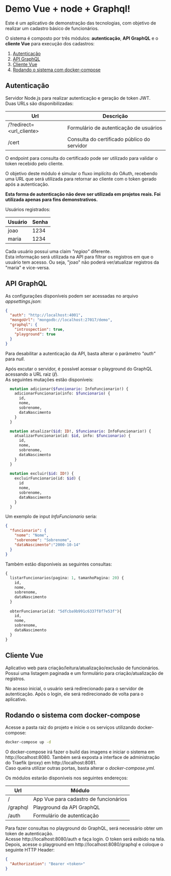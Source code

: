 # Demo Vue + node + Graphql!  
  
Este é um aplicativo de demonstração das tecnologias, com objetivo de realizar um cadastro básico de funcionários.  
  
O sistema é composto por três módulos: **autenticação**, **API GraphQL** e o **cliente Vue** para execução dos cadastros:

1. [Autenticação](#autenticação)
2. [API GraphQL](#api-graphql)
3. [Cliente Vue](#cliente-vue)
4. [Rodando o sistema com docker-compose](#rodando-o-sistema-com-docker-compose)


## Autenticação  
Servidor Node.js para realizar autenticação e geração de token JWT.  
Duas URLs são disponibilizadas:

| Url                      | Descrição                                   |  
| ------------------------ | ------------------------------------------- |  
| /?redirect=<url_cliente> | Formulário de autenticação de usuários      |  
| /cert                    | Consulta do certificado público do servidor |  
  
O endpoint para consulta do certificado pode ser utilizado para validar o token recebido pelo cliente.  
  
O objetivo deste módulo é simular o fluxo implícito do OAuth, recebendo uma URL que será utilizada para retornar ao cliente com o token gerado após a autenticação.  
  
**Esta forma de autenticação não deve ser utilizada em projetos reais. Foi utilizada apenas para fins demonstrativos.**  

Usuários registrados:

|Usuário| Senha |
|-------|-------|
| joao  | 1234  |
| maria | 1234  |

Cada usuário possui uma claim *"regiao"* diferente.  
Esta informação será utilizada na API para filtrar os registros em que o usuário tem acesso. Ou seja, "joao" não poderá ver/atualizar registros da "maria" e vice-versa.

  
## API GraphQL  
As configurações disponíveis podem ser acessadas no arquivo *appsettings.json*:
```json
{
  "auth": "http://localhost:4001",
  "mongoUrl": "mongodb://localhost:27017/demo",
  "graphql": {
    "introspection": true,
    "playground": true
  }
}
```
Para desabilitar a autenticação da API, basta alterar o parâmetro *"auth"* para *null*.

Após excutar o servidor, é possível acessar o playground do GraphQL acessando a URL raiz (**/**).  
As seguintes mutações estão disponíveis:
```graphql
  mutation adicionar($funcionario: InfoFuncionario!) {
    adicionarFuncionario(info: $funcionario) {
      id,
      nome,
      sobrenome,
      dataNascimento
    }
  } 

  mutation atualizar($id: ID!, $funcionario: InfoFuncionario!) {
    atualizarFuncionario(id: $id, info: $funcionario) {
      id,
      nome,
      sobrenome,
      dataNascimento
    }
  }
  
  mutation excluir($id: ID!) {
    excluirFuncionario(id: $id) {
      id
      nome,
      sobrenome,
      dataNascimento
    }
  }
```

Um exemplo de input *InfoFuncionario* seria:
```json
{
  "funcionario": {
    "nome": "Nome",
    "sobrenome": "Sobrenome",
    "dataNascimento":"2000-10-14"
  }
}
```

Também estão disponíveis as seguintes consultas:
```graphql
{
  listarFuncionarios(pagina: 1, tamanhoPagina: 20) {
    id,
    nome,
    sobrenome,
    dataNascimento
  }
  
  obterFuncionario(id: "5dfcba9b991c6337f8f7e53f"){
    id,
    nome,
    sobrenome,
    dataNascimento
  }
}
```

## Cliente Vue
Aplicativo web para criação/leitura/atualização/exclusão de funcionários.  
Possui uma listagem paginada e um formulário para criação/atualização de registros.

No acesso inicial, o usuário será redirecionado para o servidor de autenticação. Após o login, ele será redirecionado de volta para o aplicativo.

## Rodando o sistema com docker-compose
Acesse a pasta raiz do projeto  e inicie o os serviços utilizando docker-compose:
```bash
docker-compose up -d
```
O docker-compose irá fazer o build das imagens e iniciar o sistema em http://localhost:8080. Também será exposta a interface de administração do Traefik (proxy) em http://localhost:8081.  
Caso queira utilizar outras portas, basta alterar o *docker-compose.yml*. 

Os módulos estarão disponíveis nos seguintes endereços:

|Url       | Módulo                                 |
|----------|----------------------------------------|
| /        |  App Vue para cadastro de funcionários |
| /graphql | Playground da API GraphQL              |
| /auth    | Formulário de autenticação             |

Para fazer consultas no playground do GraphQL, será necessário obter um token de autenticação.  
Acesse http://localhost:8080/auth e faça login. O token será exibido na tela.  
Depois, acesse o playground em http://localhost:8080/graphql e coloque o seguinte HTTP Header:

```json
{
  "Authorization": "Bearer <token>"
}
```
